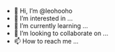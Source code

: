 - 👋 Hi, I’m @leohooho
- 👀 I’m interested in ...
- 🌱 I’m currently learning ...
- 💞️ I’m looking to collaborate on ...
- 📫 How to reach me ...

<!---
leohooho/leohooho is a ✨ special ✨ repository because its `README.md` (this file) appears on your GitHub profile.
You can click the Preview link to take a look at your changes.
--->
